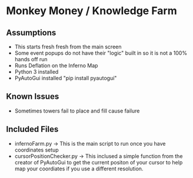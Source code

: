 # Monkey Money / Knowledge Farm

## Assumptions
- This starts fresh fresh from the main screen
- Some event popups do not have their "logic" built in so it is not a 100% hands off run
- Runs Deflation on the Inferno Map
- Python 3 installed
-  PyAutoGui installed "pip install pyautogui"


## Known Issues
- Sometimes towers fail to place and fill cause failure
  

## Included Files
- infernoFarm.py -> This is the main script to run once you have coordinates setup
- cursorPositionChecker.py -> This inclused a simple function from the creator of PyAutoGui to get the current positon of your cursor to help map your coordiates if you use a different resolution.